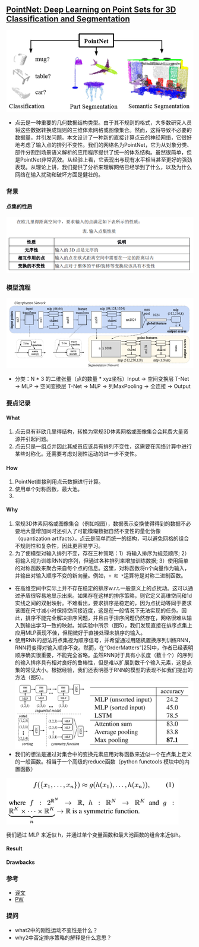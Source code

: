 ## [PointNet: Deep Learning on Point Sets for 3D Classification and Segmentation](https://arxiv.org/pdf/1612.00593v2.pdf)
![](introduction.png)
- 点云是一种重要的几何数据结构类型。由于其不规则的格式，大多数研究人员将这些数据转换成规则的三维体素网格或图像集合。然而，这将导致不必要的数据量，并引发问题。本文设计了一种新的直接计算点云的神经网络，它很好地考虑了输入点的排列不变性。我们的网络名为PointNet，它为从对象分类、部件分割到场景语义解析的应用程序提供了统一的体系结构。虽然很简单，但是PointNet非常高效。从经验上看，它表现出与现有水平相当甚至更好的强劲表现。从理论上讲，我们提供了分析来理解网络已经学到了什么，以及为什么网络在输入扰动和破坏方面是健壮的。
### 背景
#### 点集的性质
![](pointSet.png)
### 模型流程
![](workflow.png)
- 分类：N * 3 的二维张量（点的数量 * xyz坐标）Input → 空间变换层 T-Net → MLP → 空间变换层 T-Net → MLP → 列MaxPooling → 全连接 → Output
### 要点记录
#### What
1. 点云具有非欧几里得结构，转换为常规3D体素网格或图像集合会耗费大量资源并引起问题。
2. 点云只是一组点并因此其成员应该具有排列不变性，这需要在网络计算中进行某些对称化。还需要考虑对刚性运动的进一步不变性。
#### How
1. PointNet直接利用点云数据进行计算。
2. 使用单个对称函数，最大池。
3. 
#### Why
1. 常规3D体素网格或图像集合（例如视图），数据表示变换使得得到的数据不必要地大量增加同时还引入了可能模糊数据自然不变性的量化伪像（quantization artifacts）。点云是简单而统一的结构，可以避免网格的组合不规则性和复杂性，因此更容易学习。
2. 为了使模型对输入排列不变，存在三种策略：1）将输入排序为规范顺序; 2）将输入视为训练RNN的序列，但通过各种排列来增加训练数据; 3）使用简单的对称函数来聚合来自每个点的信息。这里，对称函数将n个向量作为输入，并输出对输入顺序不变的新向量。例如，`+ 和 *`运算符是对称二进制函数。
  - 在高维空间中实际上并不存在稳定的排序w.r.t.一般意义上的点扰动。这可以通过矛盾很容易地显示出来。如果存在这样的排序策略，则它定义高维空间和1d实线之间的双射映射。不难看出，要求排序是稳定的，因为点扰动等同于要求该图在尺寸减小时保持空间接近度，这是在一般情况下无法实现的任务。因此，排序不能完全解决排序问题，并且由于排序问题仍然存在，网络很难从输入到输出学习一致的映射。如实验中所示（图5），我们发现直接在排序点集上应用MLP表现不佳，但稍微好于直接处理未排序的输入。
 - 使用RNN的想法将点集视为顺序信号，并希望通过用随机置换序列训练RNN，RNN将变得对输入顺序不变。然而，在“OrderMatters”[25]中，作者已经表明顺序确实很重要，不能完全省略。虽然RNN对于具有小长度（数十个）的序列的输入排序具有相对良好的鲁棒性，但是难以扩展到数千个输入元素，这是点集的常见大小。根据经验，我们还表明基于RNN的模型的表现不如我们提出的方法（图5）。
![](5.png)
  - 我们的想法是通过对集合中的变换元素应用对称函数来近似一个在点集上定义的一般函数。相当于一个高级的reduce函数（python functools 模块中的内置函数）
  
![](f1.png)

  我们通过 MLP 来近似 h，并通过单个变量函数和最大池函数的组合来近似h。
#### Result
#### Drawbacks

### 参考
- [译文](https://www.jianshu.com/p/2307cebbb017)
- [PW](https://paperswithcode.com/paper/pointnet-deep-learning-on-point-sets-for-3d)
### 提问
- what2中的刚性运动不变性是什么？
- why2中否定排序策略的解释是什么意思？
